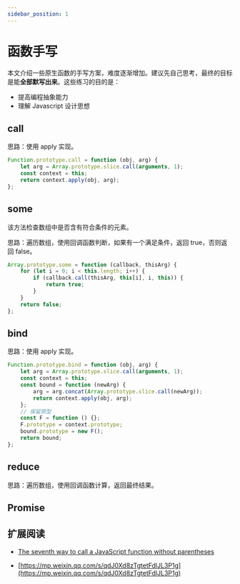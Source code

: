 ```yaml
---
sidebar_position: 1
---
```


# 函数手写

本文介绍一些原生函数的手写方案，难度逐渐增加。建议先自己思考，最终的目标是能**全部默写出来**。这些练习的目的是：

-   提高编程抽象能力
-   理解 Javascript 设计思想

## call

思路：使用 apply 实现。

```javascript
Function.prototype.call = function (obj, arg) {
	let arg = Array.prototype.slice.call(arguments, 1);
	const context = this;
	return context.apply(obj, arg);
};
```

## some

该方法检查数组中是否含有符合条件的元素。

思路：遍历数组，使用回调函数判断，如果有一个满足条件，返回 true，否则返回 false。

```javascript
Array.prototype.some = function (callback, thisArg) {
	for (let i = 0; i < this.length; i++) {
		if (callback.call(thisArg, this[i], i, this)) {
			return true;
		}
	}
	return false;
};
```

## bind

思路：使用 apply 实现。

```javascript
Function.prototype.bind = function (obj, arg) {
	let arg = Array.prototype.slice.call(arguments, 1);
	const context = this;
	const bound = function (newArg) {
		arg = arg.concat(Array.prototype.slice.call(newArg));
		return context.apply(obj, arg);
	};
	// 保留原型
	const F = function () {};
	F.prototype = context.prototype;
	bound.prototype = new F();
	return bound;
};
```

## reduce

思路：遍历数组，使用回调函数计算，返回最终结果。

## Promise

## 扩展阅读

-   [The seventh way to call a JavaScript function without parentheses](https://portswigger.net/research/the-seventh-way-to-call-a-javascript-function-without-parentheses)

-   [https://mp.weixin.qq.com/s/qdJ0Xd8zTgtetFdlJL3P1g](https://mp.weixin.qq.com/s/qdJ0Xd8zTgtetFdlJL3P1g)
